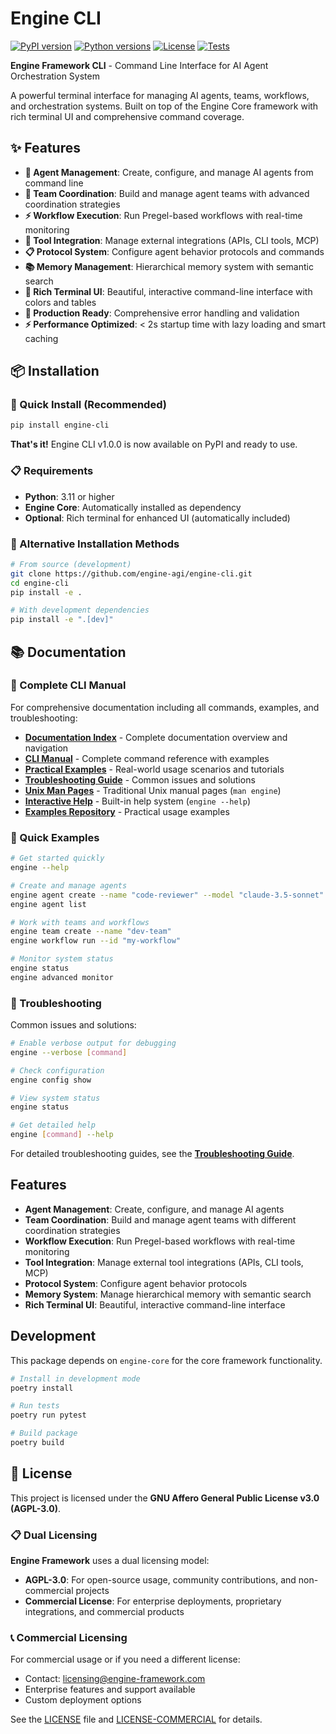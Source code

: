 # Engine CLI

[![PyPI version](https://badge.fury.io/py/engine-cli.svg)](https://pypi.org/project/engine-cli/)
[![Python versions](https://img.shields.io/pypi/pyversions/engine-cli.svg)](https://pypi.org/project/engine-cli/)
[![License](https://img.shields.io/badge/License-AGPL%203.0-blue.svg)](https://www.gnu.org/licenses/agpl-3.0)
[![Tests](https://github.com/engine-agi/engine-cli/actions/workflows/tests.yml/badge.svg)](https://github.com/engine-agi/engine-cli/actions)

**Engine Framework CLI** - Command Line Interface for AI Agent Orchestration System

A powerful terminal interface for managing AI agents, teams, workflows, and orchestration systems. Built on top of the Engine Core framework with rich terminal UI and comprehensive command coverage.

## ✨ Features

- **🧠 Agent Management**: Create, configure, and manage AI agents from command line
- **👥 Team Coordination**: Build and manage agent teams with advanced coordination strategies
- **⚡ Workflow Execution**: Run Pregel-based workflows with real-time monitoring
- **🔧 Tool Integration**: Manage external integrations (APIs, CLI tools, MCP)
- **📋 Protocol System**: Configure agent behavior protocols and commands
- **📚 Memory Management**: Hierarchical memory system with semantic search
- **🎨 Rich Terminal UI**: Beautiful, interactive command-line interface with colors and tables
- **🚀 Production Ready**: Comprehensive error handling and validation
- **⚡ Performance Optimized**: < 2s startup time with lazy loading and smart caching

## 📦 Installation

### 🚀 Quick Install (Recommended)

```bash
pip install engine-cli
```

**That's it!** Engine CLI v1.0.0 is now available on PyPI and ready to use.

### 📋 Requirements

- **Python**: 3.11 or higher
- **Engine Core**: Automatically installed as dependency
- **Optional**: Rich terminal for enhanced UI (automatically included)

### 🔧 Alternative Installation Methods

```bash
# From source (development)
git clone https://github.com/engine-agi/engine-cli.git
cd engine-cli
pip install -e .

# With development dependencies
pip install -e ".[dev]"
```

## 📚 Documentation

### 📖 Complete CLI Manual
For comprehensive documentation including all commands, examples, and troubleshooting:

- **[Documentation Index](docs/index.md)** - Complete documentation overview and navigation
- **[CLI Manual](docs/README.md)** - Complete command reference with examples
- **[Practical Examples](docs/examples.md)** - Real-world usage scenarios and tutorials
- **[Troubleshooting Guide](docs/troubleshooting.md)** - Common issues and solutions
- **[Unix Man Pages](../../docs/man/)** - Traditional Unix manual pages (`man engine`)
- **[Interactive Help](#usage)** - Built-in help system (`engine --help`)
- **[Examples Repository](../../engine-examples/)** - Practical usage examples

### 🚀 Quick Examples

```bash
# Get started quickly
engine --help

# Create and manage agents
engine agent create --name "code-reviewer" --model "claude-3.5-sonnet"
engine agent list

# Work with teams and workflows
engine team create --name "dev-team"
engine workflow run --id "my-workflow"

# Monitor system status
engine status
engine advanced monitor
```

### 🔧 Troubleshooting

Common issues and solutions:

```bash
# Enable verbose output for debugging
engine --verbose [command]

# Check configuration
engine config show

# View system status
engine status

# Get detailed help
engine [command] --help
```

For detailed troubleshooting guides, see the **[Troubleshooting Guide](docs/troubleshooting.md)**.

## Features

- **Agent Management**: Create, configure, and manage AI agents
- **Team Coordination**: Build and manage agent teams with different coordination strategies
- **Workflow Execution**: Run Pregel-based workflows with real-time monitoring
- **Tool Integration**: Manage external tool integrations (APIs, CLI tools, MCP)
- **Protocol System**: Configure agent behavior protocols
- **Memory System**: Manage hierarchical memory with semantic search
- **Rich Terminal UI**: Beautiful, interactive command-line interface

## Development

This package depends on `engine-core` for the core framework functionality.

```bash
# Install in development mode
poetry install

# Run tests
poetry run pytest

# Build package
poetry build
```

## 📄 License

This project is licensed under the **GNU Affero General Public License v3.0 (AGPL-3.0)**.

### 📋 Dual Licensing

**Engine Framework** uses a dual licensing model:

- **AGPL-3.0**: For open-source usage, community contributions, and non-commercial projects
- **Commercial License**: For enterprise deployments, proprietary integrations, and commercial products

### 📞 Commercial Licensing

For commercial usage or if you need a different license:
- Contact: [licensing@engine-framework.com](mailto:licensing@engine-framework.com)
- Enterprise features and support available
- Custom deployment options

See the [LICENSE](LICENSE) file and [LICENSE-COMMERCIAL](LICENSE-COMMERCIAL) for details.